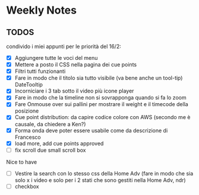 # Weekly Notes

## TODOS

condivido i miei appunti per le priorità del 16/2:

- [x] Aggiungere tutte le voci del menu
- [x] Mettere a posto il CSS nella pagina dei cue points
- [x] Filtri tutti funzionanti
- [x] Fare in modo che il titolo sia tutto visibile (va bene anche un tool-tip) DateTooltip
- [x] Incorniciare i 3 tab sotto il video più icone player
- [x] Fare in modo che la timeline non si sovrapponga quando si fa lo zoom
- [x] Fare Onmouse over sui pallini per mostrare il weight e il timecode della posizione
- [x] Cue point distribution: da capire codice colore con AWS (secondo me è causale, da chiedere a Ken?)
- [x] Forma onda deve poter essere usabile come da descrizione di Francesco
- [x] load more, add cue points approved
- [ ] fix scroll due small scroll box

Nice to have

- [ ] Vestire la search con lo stesso css della Home Adv (fare in modo che sia solo x i video e solo per i 2 stati che sono gestiti nella Home Adv, ndr)
- [ ] checkbox 
